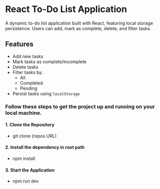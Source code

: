 # React To-Do List Application

A dynamic to-do list application built with React, featuring local storage persistence. Users can add, mark as complete, delete, and filter tasks. 

## Features

- Add new tasks
- Mark tasks as complete/incomplete
- Delete tasks
- Filter tasks by:
  - All
  - Completed
  - Pending
- Persist tasks using `localStorage`

### Follow these steps to get the project up and running on your local machine.

#### 1. Clone the Repository

 - git clone (repos URL)

#### 2. Install the dependency in root path

  - npm install

#### 3. Start the Application

  - npm run dev

